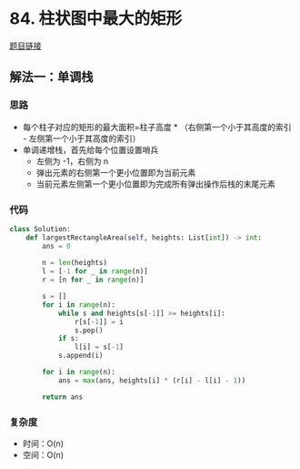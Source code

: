 # 84. 柱状图中最大的矩形

[题目链接](https://leetcode.cn/problems/largest-rectangle-in-histogram/description/)

## 解法一：单调栈

### 思路

- 每个柱子对应的矩形的最大面积=柱子高度 * （右侧第一个小于其高度的索引 - 左侧第一个小于其高度的索引）
- 单调递增栈，首先给每个位置设置哨兵
  - 左侧为 -1，右侧为 n
  - 弹出元素的右侧第一个更小位置即为当前元素
  - 当前元素左侧第一个更小位置即为完成所有弹出操作后栈的末尾元素

### 代码

```py
class Solution:
    def largestRectangleArea(self, heights: List[int]) -> int:
        ans = 0
        
        n = len(heights)
        l = [-1 for _ in range(n)]
        r = [n for _ in range(n)]

        s = []
        for i in range(n):
            while s and heights[s[-1]] >= heights[i]:
                r[s[-1]] = i
                s.pop()
            if s:
                l[i] = s[-1]
            s.append(i)

        for i in range(n):
            ans = max(ans, heights[i] * (r[i] - l[i] - 1))

        return ans
```

### 复杂度

- 时间：O(n)
- 空间：O(n)
